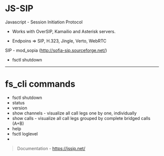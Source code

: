 # JS-SIP
Javascript - Session Initiation Protocol

- Works with OverSIP, Kamailio and Asterisk servers.

* Endpoins => SIP, H.323, Jingle, Verto, WebRTC

SIP - mod_sopia (http://sofia-sip.sourceforge.net/)


*  fsctl shutdown 


--------
# fs_cli commands 
- fsctl shutdown
- status
- version 
- show channels  - visualize all call legs one by one, individually
- show calls   - visualize all call legs grouped by complete bridged calls (A+B)
- help 
- fsctl loglevel
-  

> Documentation  - https://jssip.net/